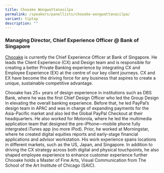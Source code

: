 ```yaml
---
title: Chooake Wongwattanasilpa
permalink: /speakers/panellists/chooake-wongwattanasilpa/
variant: tiptap
description: ""
---
```

<h3><strong>Managing Director, Chief Experience Officer @ Bank of Singapore</strong></h3>
<p><a href="https://www.linkedin.com/in/chooake/" rel="noopener nofollow" target="_blank">Chooake</a> is
currently the Chief Experience Officer at Bank of Singapore. He leads the
Client Experience (CX) and Design team and is responsible for creating
a better Private Banking experience by integrating CX and Employee Experience
(EX) at the centre of our key client journeys. CX and EX have become the
driving force for any business that aspires to create a unique, sustainable
competitive advantage.</p>
<p>Chooake has 25+ years of design experience in institutions such as DBS
Bank, where he was the first Chief Design Officer who led the Group Design
in elevating the overall banking experience. Before that, he led PayPal’s
design team in APAC and was in charge of expanding payments for the Asia-Pacific
market and also led the Global PayPal Checkout at their headquarters. He
also worked for Motorola, where he led the multimedia application team
that designed the pre-iPhone—mobile phone fully intergrated iTunes app
(no more iPod). Prior, he worked at Morningstar, where he created digital
equities reports and early-stage financial applications and advisor workstation.
His work experience spans locations in different markets, such as the US,
Japan, and Singapore. In addition to driving the CX strategy across both
digital and physical touchpoints, he also shaped employee experience to
enhance customer experience further Chooake holds a Master of Fine Arts,
Visual Communication from The School of the Art Institute of Chicago (SAIC).</p>